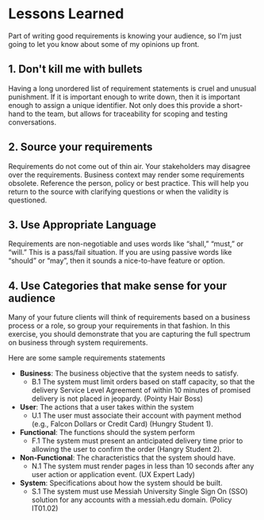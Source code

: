 # Lessons Learned
Part of writing good requirements is knowing your audience, so I'm just going to let you know about some of my opinions up front.

## 1. Don't kill me with bullets
Having a long unordered list of requirement statements is cruel and unusual punishment.  If it is important enough to write down, then it is important enough to assign a unique identifier.  Not only does this provide a short-hand to the team, but allows for traceability for scoping and testing conversations.

## 2. Source your requirements
Requirements do not come out of thin air. Your stakeholders may disagree over the requirements.  Business context may render some requirements obsolete.  Reference the person, policy or best practice.  This will help you return to the source with clarifying questions or when the validity is questioned.

## 3. Use Appropriate Language
Requirements are non-negotiable and uses words like “shall,” “must,” or “will.” This is a pass/fail situation.  If you are using passive words like “should” or “may”, then it sounds a nice-to-have feature or option. 

## 4. Use Categories that make sense for your audience
Many of your future clients will think of requirements based on a business process or a role, so group your requirements in that fashion.  In this exercise, you should demonstrate that you are capturing the full spectrum on business through system requirements.  

Here are some sample requirements statements

- **Business**: The business objective that the system needs to satisfy.
  - B.1 The system must limit orders based on staff capacity, so that the delivery Service Level Agreement of within 10 minutes of promised delivery is not placed in jeopardy. (Pointy Hair Boss)
- **User**: The actions that a user takes within the system
  - U.1 The user must associate their account with payment method (e.g., Falcon Dollars or Credit Card) (Hungry Student 1).
- **Functional**: The functions should the system perform
  - F.1 The system must present an anticipated delivery time prior to allowing the user to confirm the order (Hangry Student 2).
- **Non-Functional**: The characteristics that the system should have.
  - N.1 The system must render pages in less than 10 seconds after any user action or application event. (UX Expert Lady)
- **System**: Specifications about how the system should be built.
  - S.1 The system must use Messiah University Single Sign On (SSO) solution for any accounts with a messiah.edu domain. (Policy IT01.02)
